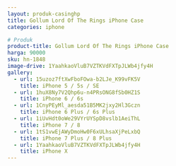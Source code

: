 ```yaml
---
layout: produk-casinghp
title: Gollum Lord Of The Rings iPhone Case
categories: iphone

# Produk
product-title: Gollum Lord Of The Rings iPhone Case
harga: 90000
sku: hn-1848
image-drive: 1YaahkaoVluB7VZTKVdFXTpJLWb4jfy4H
gallery:
  - url: 15uzoz7ftXwFboFOwa-b2LJe_K99vFK5V
    title: iPhone 5 / 5s / SE
  - url: 1huX8Ny7V2Qhp6u-n4PRsONG8fSb0HZ1S
    title: iPhone 6 / 6s
  - url: 1CnyPEyMl_aesda51B5MK2jxy2Hl3Gczn
    title: iPhone 6 Plus / 6s Plus
  - url: 1iUvHdt0oWe29VYrUYSpD8vslb1AeiThL
    title: iPhone 7 / 8
  - url: 1tS1vwEjAWyDmoHw0F6xULhsaXjPeLxbQ
    title: iPhone 7 Plus / 8 Plus
  - url: 1YaahkaoVluB7VZTKVdFXTpJLWb4jfy4H
    title: iPhone X
---
```

